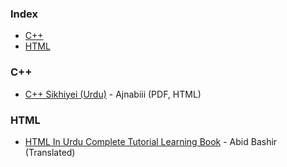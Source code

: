 ### Index

* [C++](#cplusplus)
* [HTML](#html)


### <a id="cplusplus"></a>C++
 
* [C++ Sikhiyei (Urdu)](https://archive.org/details/CSikhiyeiUrduByAjnabiii) - Ajnabiii (PDF, HTML)&rlm;


### HTML

* [HTML In Urdu Complete Tutorial Learning Book](https://www.eislamicbook.com/html-in-urdu-complete-tutorial-learning-book/) - Abid Bashir (Translated)
